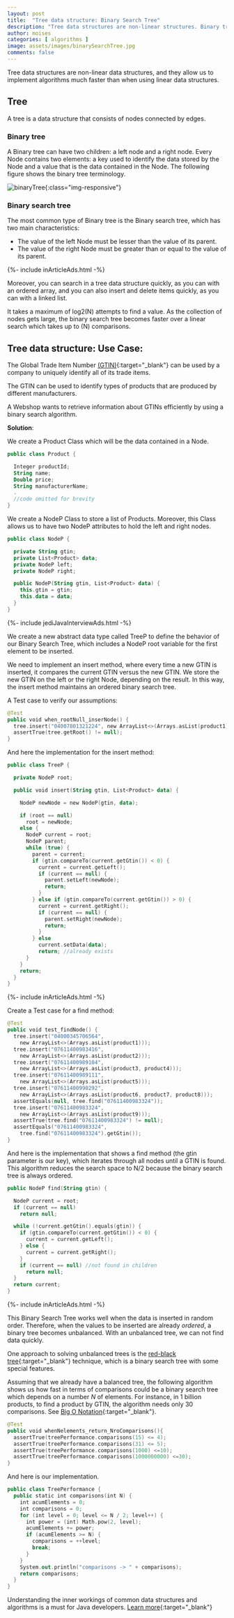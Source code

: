 ```yaml
---
layout: post
title:  "Tree data structure: Binary Search Tree"
description: "Tree data structures are non-linear structures. Binary tree combines advantages from an ordered array and linkedlist and they are much faster"
author: moises
categories: [ algorithms ]
image: assets/images/binarySearchTree.jpg
comments: false
---
```


Tree data structures are non-linear data structures, and they allow us to implement algorithms much faster than when using linear data structures.

## Tree ###

A tree is a data structure that consists of nodes connected by edges.

### Binary tree ###

A Binary tree can have two children: a left node and a right node. Every Node contains two elements: a key used to identify the data stored by the Node and a value that is the data contained in the Node. The following figure shows the binary tree terminology.

![binaryTree](/assets/images/binaryTree.jpg "binary tree"){:class="img-responsive"}

### Binary search tree ###

The most common type of Binary tree is the Binary search tree, which has two main characteristics:

- The value of the left Node must be lesser than the value of its parent.
- The value of the right Node must be greater than or equal to the value of its parent.

<div>
{%- include inArticleAds.html -%}
</div>

Moreover, you can search in a tree data structure quickly, as you can with an ordered array, and you can also insert and delete items quickly, as you can with a linked list.

It takes a maximum of log2(N) attempts to find a value. As the collection of nodes gets large, the binary search tree becomes faster over a linear search which takes up to (N) comparisons.

## Tree data structure: Use Case:

The Global Trade Item Number [(GTIN)](https://www.gs1.org/standards/id-keys/gtin){:target="_blank"} can be used by a company to uniquely identify all of its trade items.

The GTIN can be used to identify types of products that are produced by different manufacturers.

A Webshop wants to retrieve information about GTINs efficiently by using a binary search algorithm.

**Solution**:

We create a Product Class which will be the data contained in a Node.

```kotlin
public class Product {

  Integer productId;
  String name;
  Double price;
  String manufacturerName;
  .
  //code omitted for brevity
}
```

We create a NodeP Class to store a list of Products. Moreover, this Class allows us to have two NodeP attributes to hold the left and right nodes.

```kotlin
public class NodeP {

  private String gtin;
  private List<Product> data;
  private NodeP left;
  private NodeP right;

  public NodeP(String gtin, List<Product> data) {
    this.gtin = gtin;
    this.data = data;
  }
}
```

<div>
{%- include jediJavaInterviewAds.html -%}
</div>

We create a new abstract data type called TreeP to define the behavior of our Binary Search Tree, which includes a NodeP root variable for the first element to be inserted.

We need to implement an insert method, where every time a new GTIN is inserted, it compares the current GTIN versus the new GTIN. We store the new GTIN on the left or the right Node, depending on the result. In this way, the insert method maintains an ordered binary search tree.

A Test case to verify our assumptions:

```kotlin
@Test
public void when_rootNull_inserNode() {
  tree.insert("04007801321224", new ArrayList<>(Arrays.asList(product1)));
  assertTrue(tree.getRoot() != null);
}
```

And here the implementation for the insert method:

```kotlin
public class TreeP {

  private NodeP root;

  public void insert(String gtin, List<Product> data) {

    NodeP newNode = new NodeP(gtin, data);

    if (root == null)
      root = newNode;
    else {
      NodeP current = root;
      NodeP parent;
      while (true) {
        parent = current;
        if (gtin.compareTo(current.getGtin()) < 0) {
          current = current.getLeft();
          if (current == null) {
            parent.setLeft(newNode);
            return;
          }
        } else if (gtin.compareTo(current.getGtin()) > 0) {
          current = current.getRight();
          if (current == null) {
            parent.setRight(newNode);
            return;
          }
        } else
          current.setData(data);
          return; //already exists
      }
    }
    return;
  }
}
```

<div>
{%- include inArticleAds.html -%}
</div>

Create a Test case for a find method:

```kotlin
@Test
public void test_findNode() {
  tree.insert("04000345706564",
    new ArrayList<>(Arrays.asList(product1)));
  tree.insert("07611400983416", 
    new ArrayList<>(Arrays.asList(product2)));
  tree.insert("07611400989104", 
    new ArrayList<>(Arrays.asList(product3, product4)));
  tree.insert("07611400989111",
    new ArrayList<>(Arrays.asList(product5)));
  tree.insert("07611400990292",
    new ArrayList<>(Arrays.asList(product6, product7, product8)));
  assertEquals(null, tree.find("07611400983324"));
  tree.insert("07611400983324",
    new ArrayList<>(Arrays.asList(product9)));
  assertTrue(tree.find("07611400983324") != null);
  assertEquals("07611400983324", 
    tree.find("07611400983324").getGtin());
}
```

And here is the implementation that shows a find method (the gtin parameter is our key), which iterates through all nodes until a GTIN is found. This algorithm reduces the search space to N/2 because the binary search tree is always ordered.

```kotlin
public NodeP find(String gtin) {

  NodeP current = root;
  if (current == null)
    return null;

  while (!current.getGtin().equals(gtin)) {
    if (gtin.compareTo(current.getGtin()) < 0) {
      current = current.getLeft();
    } else {
      current = current.getRight();
    }
    if (current == null) //not found in children
      return null;
  }
  return current;
}
```

<div>
{%- include inArticleAds.html -%}
</div>

This Binary Search Tree works well when the data is inserted in random order. Therefore, when the values to be inserted are already *ordered*, a binary tree becomes unbalanced. With an unbalanced tree, we can not find data quickly.

One approach to solving unbalanced trees is the [red-black tree](https://en.wikipedia.org/wiki/Red%E2%80%93black_tree){:target="_blank"} technique, which is a binary search tree with some special features.

Assuming that we already have a balanced tree, the following algorithm shows us how fast in terms of comparisons could be a binary search tree which depends on a number *N* of elements. For instance, in 1 billion products, to find a product by GTIN, the algorithm needs only 30 comparisons. See [Big O Notation](https://codersite.dev/big-o-notation-analysis-of-algorithms/){:target="_blank"}.

```kotlin
@Test
public void whenNelements_return_NroComparisons(){
  assertTrue(treePerformance.comparisons(15) <= 4);
  assertTrue(treePerformance.comparisons(31) <= 5);
  assertTrue(treePerformance.comparisons(1000) <=10);
  assertTrue(treePerformance.comparisons(1000000000) <=30);
}
```

And here is our implementation.

```kotlin
public class TreePerformance {
  public static int comparisons(int N) {
    int acumElements = 0;
    int comparisons = 0;
    for (int level = 0; level <= N / 2; level++) {
      int power = (int) Math.pow(2, level);
      acumElements += power;
      if (acumElements >= N) {
        comparisons = ++level;
        break;
      }
    }
    System.out.println("comparisons -> " + comparisons);
    return comparisons;
  }
}
```

Understanding the inner workings of common data structures and algorithms is a must for Java developers. [Learn more](https://amzn.to/3PiUs0w){:target="_blank"}
